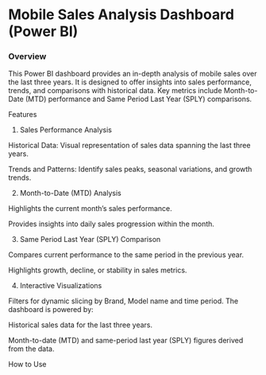 # Mobile Sales Analysis Dashboard (Power BI)

### Overview

This Power BI dashboard provides an in-depth analysis of mobile sales over the last three years. It is designed to offer insights into sales performance, trends, and comparisons with historical data. Key metrics include Month-to-Date (MTD) performance and Same Period Last Year (SPLY) comparisons.

Features

1. Sales Performance Analysis

Historical Data: Visual representation of sales data spanning the last three years.

Trends and Patterns: Identify sales peaks, seasonal variations, and growth trends.

2. Month-to-Date (MTD) Analysis

Highlights the current month’s sales performance.

Provides insights into daily sales progression within the month.

3. Same Period Last Year (SPLY) Comparison

Compares current performance to the same period in the previous year.

Highlights growth, decline, or stability in sales metrics.

4. Interactive Visualizations

Filters for dynamic slicing by Brand, Model name and time period.
The dashboard is powered by:

Historical sales data for the last three years.

Month-to-date (MTD) and same-period last year (SPLY) figures derived from the data.

How to Use
